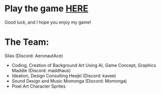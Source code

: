 # Play the game [HERE](https://s7ygian.itch.io/the-observer-2)
Good luck, and I hope you enjoy my game!

# The Team:
Silas (Discord: AeronautAce)
- Coding, Creation of Background Art Using AI, Game Concept, Graphics
Maddie (Discord: maddhaus)
- Ideation, Design Consulting
Heejkl (Discord: kavee)
- Sound Design and Music
Momonga (Discord: Momonga)
- Pixel Art Character Sprites
